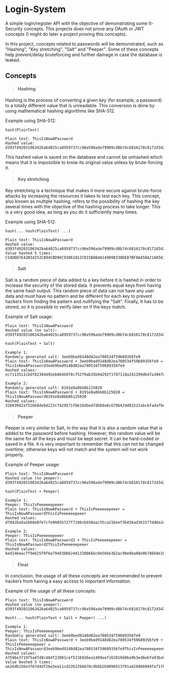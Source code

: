 # Login-System

A simple login/register API with the objective of demonstrating some It-Security concepts. This projects does not prove any OAuth or JWT concepts (I might do later a project proving this concepts).

In this project, concepts related to passwords will be demonstrated, such as "Hashing", "Key stretching", "Salt" and "Peeper". Some of these concepts help prevent/delay bruteforcing and further damage in case the database is leaked.

## Concepts

> #### Hashing

Hashing is the process of converting a given key (for example, a password) to a totally different value that is unreadable. This conversion is done by using mathematical hashing algorithms like SHA-512.

Example using SHA-512:

    hash(PlainText)

    Plain text: ThisIsNowAPassword
    Hashed value: d393f49203106342ba64025ca8959737cc96e596ade79909cd8b74c6816170c8172d3422d114cfe8c528e9f934800db43c0c19c423227a5ca516de5f230d27a8

This hashed value is saved on the database and cannot be unhashed which means that it is impossible to know its original value unless by brute-forcing it.


> #### Key stretching

Key stretching is a technique that makes it more secure against brute-force attacks by increasing the resources it takes to test each key.
This concept, also known as multiple hashing, refers to the possibility of hashing the key several times with the objective of the hashing process to take longer. This is a very good idea, as long as you do it sufficiently many times.

Example using SHA-512:

    hash(... hash(PlainText) ...)

    Plain text: ThisIsNowAPassword
    Hashed value: d393f49203106342ba64025ca8959737cc96e596ade79909cd8b74c6816170c8172d3422d114cfe8c528e9f934800db43c0c19c423227a5ca516de5f230d27a8
    Value hashed 5 times: C54DD87E42B34252C894CBD96C93861812CD15B884A149090330DE87BF0A458A21A856383AC3E799E0596D915814B8F4A0B25DB69539315EFC36CD6B710B770A


> #### Salt

Salt is a random piece of data added to a key before it is hashed in order to increase the security of the stored data. It prevents equal keys from having the same hash output.  This random piece of data can not have any user data and must have no pattern and be different for each key to prevent hackers from finding the pattern and nullifying the "Salt". Finally, It has to be stored, so it is possible to verify later on if the keys match.

Example of Salt usage:

    Plain text: ThisIsNowAPassword
    Hashed value (no salt): d393f49203106342ba64025ca8959737cc96e596ade79909cd8b74c6816170c8172d3422d114cfe8c528e9f934800db43c0c19c423227a5ca516de5f230d27a8

    hash(PlainText + Salt)

    Example 1:
    Randomly generated salt: 3eeb9bed9148d82ea780534f59689356fe9
    Plain text: ThisIsNowAPassword + 3eeb9bed9148d82ea780534f59689356fe9 = ThisIsNowAPassword3eeb9bed9148d82ea780534f59689356fe9
    Hashed values: ec7113511cbdf82304492eb864b978cf52f9ab35b94292f1f87118a241299db47a3047e09e7cc3d8b3ceeccb86823f863e96207fa8543d0c1fe391de759eb73f

    Example 2:
    Randomly generated salt: 8191e8a8bb8b125020
    Plain text: ThisIsNowAPassword + 8191e8a8bb8b125020 = ThisIsNowAPassword8191e8a8bb8b125020
    Hashed values: 32603942af52bb8de9d223cf429571f6616dbed7db69a6c679b429d81522abc6fadafbee8a74668c6e63eb90132fcbe31b7bae762ea4bb87bff03af8a44a24f1


> #### Peeper
Peeper is very similar to Salt, in the way that it is also a random value that is added to the password before hashing. However, this random value will be the same for all the keys and must be kept secret. It can be hard-coded or saved in a file. It is very important to remember that this can not be changed overtime, otherwise keys will not match and the system will not work properly.

Example of Peeper usage:

    Plain text: ThisIsNowAPassword
    Hashed value (no peeper): d393f49203106342ba64025ca8959737cc96e596ade79909cd8b74c6816170c8172d3422d114cfe8c528e9f934800db43c0c19c423227a5ca516de5f230d27a8

    hash(PlainText + Peeper)

    Example 1:
    Peeper: ThisIsPeeeeeepeeer
    Plain text: ThisIsNowAPassword + ThisIsPeeeeeepeeer = ThisIsNowAPasswordThisIsPeeeeeepeeer
    Hashed values: d7842ba9a1b60a0fe7cfe9085b727f7196cb930aac55ca21beef3b436ad361577d46a2e5eea7c381e39dc9648ad96f9e03d611fde21b71611c3c8926c3f864f5

    Example 2:
    Peeper: ThisIsPeeeeeepeeer
    Plain text: ThisIsNowAPassword2 + ThisIsPeeeeeepeeer = ThisIsNowAPassword2ThisIsPeeeeeepeeer
    Hashed values: 6ed146eac7f9e625f9f6e7949386624d1320866bc0e566e362ac98e0ba08e0b78660e18394cc1aa9fb4b95a00afc103e15d4160b62f1b5b9ce7c210df0ce9d36

> #### Final
In conclusion, the usage of all these concepts are recommended to prevent hackers from having a easy access to important information.

Example of the usage of all these concepts: 

    Plain text: ThisIsNowAPassword
    Hashed value (no peeper): d393f49203106342ba64025ca8959737cc96e596ade79909cd8b74c6816170c8172d3422d114cfe8c528e9f934800db43c0c19c423227a5ca516de5f230d27a8

    Hash(... hash(PlainText + Salt + Peeper) ...)

    Example 1:
    Peeper: ThisIsPeeeeeepeeer
    Randomly generated salt: 3eeb9bed9148d82ea780534f59689356fe9
    Plain text: ThisIsNowAPassword + 3eeb9bed9148d82ea780534f59689356fe9 + ThisIsPeeeeeepeeer = ThisIsNowAPassword3eeb9bed9148d82ea780534f59689356fe9ThisIsPeeeeeepeeer
    Hashed values: 47596e3719f5a4fd8c48df22001cef5226926ea1489eef162819d8ba9b3ed6ebfa93ba9f67b28ead22827861e95874983d699e243f5ca4a6e2044dd4f6a4181b
    Value Hashed 5 times: ae26db156e3f67d4df26e3ea11cd22622b6878c9b6b2b9096913701a420d86994fef1f05942753b880a8209c4363f787eac49136f64719853380668166b4ca6e



